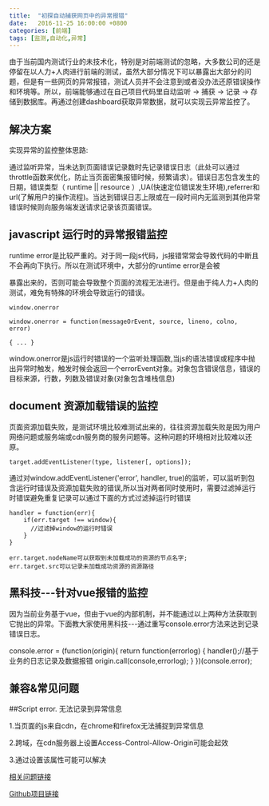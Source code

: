 ```yaml
---
title:  "初探自动捕获网页中的异常报错"
date:   2016-11-25 16:00:00 +0800
categories: [前端]
tags: [监测,自动化,异常]
---
```


由于当前国内测试行业的未技术化，特别是对前端测试的忽略，大多数公司的还是停留在以人力+人肉进行前端的测试，虽然大部分情况下可以暴露出大部分的问题，但是有一些网页的异常报错，测试人员并不会注意到或者没办法还原错误操作和环境等。所以，前端能够通过在自己项目代码里自动监听 -> 捕获 -> 记录 -> 存储到数据库。再通过创建dashboard获取异常数据，就可以实现云异常监控了。

解决方案
---

实现异常的监控整体思路:

通过监听异常，当未达到页面错误记录数时先记录错误日志（此处可以通过throttle函数来优化，防止当页面密集报错时候，频繁请求）。错误日志包含发生的日期，错误类型（ runtime || resource ）,UA(快速定位错误发生环境),referrer和url(了解用户的操作流程)。当达到错误日志上限或在一段时间内无监测到其他异常错误时候则向服务端发送请求记录该页面错误。

javascript 运行时的异常报错监控
-----

runtime error是比较严重的。对于同一段js代码，js报错常常会导致代码的中断且不会再向下执行。所以在测试环境中，大部分的runtime error是会被

暴露出来的，否则可能会导致整个页面的流程无法进行。但是由于纯人力+人肉的测试，难免有特殊的环境会导致运行的错误。

    window.onerror

    window.onerror = function(messageOrEvent, source, lineno, colno, error)

    { ... }

window.onerror是js运行时错误的一个监听处理函数,当js的语法错误或程序中抛出异常时触发，触发时候会返回一个errorEvent对象。对象包含错误信息，错误的目标来源，行数，列数及错误对象(对象包含堆栈信息)

document 资源加载错误的监控
----

页面资源加载失败，是测试环境比较难测试出来的，往往资源加载失败是因为用户网络问题或服务端或cdn服务商的服务问题等。这种问题的环境相对比较难以还原。

    target.addEventListener(type, listener[, options]);

通过对window.addEventListener('error', handler, true)的监听，可以监听到包含运行时错误及资源加载失败的错误,所以当对两者同时使用时，需要过滤掉运行时错误避免重复记录可以通过下面的方式过滤掉运行时错误

    handler = function(err){
        if(err.target !== window){
          //过滤掉window的运行时错误
        }
    }

    err.target.nodeName可以获取到未加载成功的资源的节点名字;
    err.target.src可以记录未加载成功资源的资源路径

黑科技---针对vue报错的监控
----

因为当前业务基于vue，但由于vue的内部机制，并不能通过以上两种方法获取到它抛出的异常。下面教大家使用黑科技---通过重写console.error方法来达到记录错误日志。

  console.error = (function(origin){
    return function(errorlog)
    {
      handler();//基于业务的日志记录及数据报错
      origin.call(console,errorlog);
    }
  })(console.error);

兼容&常见问题
---

##Script error. 无法记录到异常信息

1.当页面的js来自cdn，在chrome和firefox无法捕捉到异常信息

2.跨域，在cdn服务器上设置Access-Control-Allow-Origin可能会起效

3.通过设置该属性可能可以解决<script crossorigin="anonymous" src="xx.js"></script>

[相关问题链接](https://danlimerick.wordpress.com/2014/01/18/how-to-catch-javascript-errors-with-window-onerror-even-on-chrome-and-firefox/)

[Github项目链接](https://github.com/CurtisCBS/monitor)
